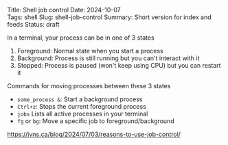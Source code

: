 Title: Shell job control
Date: 2024-10-07    
Tags: shell
Slug: shell-job-control
Summary: Short version for index and feeds
Status: draft


In a terminal, your process can be in one of 3 states

1. Foreground: Normal state when you start a process
2. Background: Process is still running but you can't interact with it
3. Stopped: Process is paused (won't keep using CPU) but you can restart it

Commands for moving processes between these 3 states

- `some_process &`: Start a background process
- `Ctrl+z`:  Stops the current foreground process
- `jobs` Lists all active processes in your terminal
-  `fg` or `bg`: Move a specific job to foreground/background

https://jvns.ca/blog/2024/07/03/reasons-to-use-job-control/